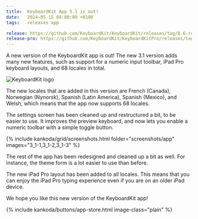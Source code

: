 ```yaml
---
title:  KeyboardKit App 3.1 is out!
date:   2024-05-15 08:00:00 +0100
tags:   releases app

release: https://github.com/KeyboardKit/KeyboardKit/releases/tag/8.6-rc1
release-pro: https://github.com/KeyboardKit/KeyboardKitPro/releases/tag/8.6-rc1
---
```


A new version of the KeyboardKit app is out! The new 3.1 version adds many new features, such as support for a numeric input toolbar, iPad Pro keyboard layouts, and 68 locales in total.

![KeyboardKit logo]({{page.image}})

The new locales that are added in this version are French (Canada), Norwegian (Nynorsk), Spanish (Latin America), Spanish (Mexico), and Welsh, which means that the app now supports 68 locales.

The settings screen has been cleaned up and restructured a bit, to be easier to use. It improves the preview keyboard, and now lets you enable a numeric toolbar with a simple toggle button.

{% include kankoda/grid/screenshots.html folder="screenshots/app" images="3_1-1,3_1-2,3_1-3" %}

The rest of the app has been redesigned and cleaned up a bit as well. For instance, the theme form is a lot easier to use than before.

The new iPad Pro layout has been added to all locales. This means that you can enjoy the iPad Pro typing experience even if you are on an older iPad device.

We hope you like this new version of the KeyboardKit app!

{% include kankoda/buttons/app-store.html image-class="plain" %}